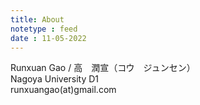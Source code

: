 ```yaml
---
title: About
notetype : feed
date : 11-05-2022
---
```


Runxuan Gao  /  高　潤宣（コウ　ジュンセン）  
Nagoya University D1  
runxuangao(at)gmail.com
